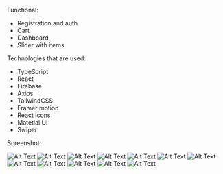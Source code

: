 Functional:

- Registration and auth
- Cart
- Dashboard
- Slider with items

Technologies that are used:

- TypeScript
- React
- Firebase
- Axios
- TailwindCSS
- Framer motion
- React icons
- Matetial UI
- Swiper


Screenshot:
 
![Alt Text](https://github.com/Oleh19/Oleh19-Portfolio-FullStack-Shop/raw/Oleh19/Seasons/client/src/assets/screenshots/1.png)
![Alt Text](https://github.com/Oleh19/Oleh19-Portfolio-FullStack-Shop/raw/Oleh19/Seasons/client/src/assets/screenshots/2.png)
![Alt Text](https://github.com/Oleh19/Oleh19-Portfolio-FullStack-Shop/raw/Oleh19/Seasons/client/src/assets/screenshots/3.png)
![Alt Text](https://github.com/Oleh19/Oleh19-Portfolio-FullStack-Shop/raw/Oleh19/Seasons/client/src/assets/screenshots/4.png)
![Alt Text](https://github.com/Oleh19/Oleh19-Portfolio-FullStack-Shop/raw/Oleh19/Seasons/client/src/assets/screenshots/5.png)
![Alt Text](https://github.com/Oleh19/Oleh19-Portfolio-FullStack-Shop/raw/Oleh19/Seasons/client/src/assets/screenshots/6.png)
![Alt Text](https://github.com/Oleh19/Oleh19-Portfolio-FullStack-Shop/raw/Oleh19/Seasons/client/src/assets/screenshots/7.png)
![Alt Text](https://github.com/Oleh19/Oleh19-Portfolio-FullStack-Shop/raw/Oleh19/Seasons/client/src/assets/screenshots/8.png)
![Alt Text](https://github.com/Oleh19/Oleh19-Portfolio-FullStack-Shop/raw/Oleh19/Seasons/client/src/assets/screenshots/9.png)
![Alt Text](https://github.com/Oleh19/Oleh19-Portfolio-FullStack-Shop/raw/Oleh19/Seasons/client/src/assets/screenshots/10.png)
![Alt Text](https://github.com/Oleh19/Oleh19-Portfolio-FullStack-Shop/raw/Oleh19/Seasons/client/src/assets/screenshots/11.png)
![Alt Text](https://github.com/Oleh19/Oleh19-Portfolio-FullStack-Shop/raw/Oleh19/Seasons/client/src/assets/screenshots/12.png)